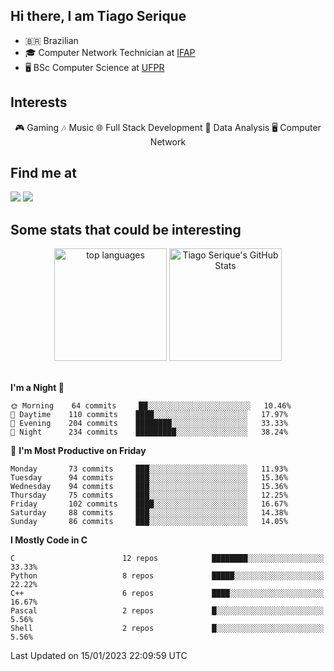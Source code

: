
<h2> Hi there, I am Tiago Serique</h2>

<div>
	<ul>
		<li>🇧🇷 Brazilian</li>
		<li>🎓 Computer Network Technician at <a href="https://www.ifap.edu.br/">IFAP</a></li>
		<li>🖥️ BSc Computer Science at <a href="https://www.ufpr.br/portalufpr/">UFPR</a></li>
	</ul>
</div>


<h2>Interests</h2>

<div align="center">
	🎮 Gaming 🎶 Music 🌐 Full Stack Development 🎲 Data Analysis 🖥️ Computer Network
</div>

<h2>Find me at</h2>

<div>
	<a href="https://www.linkedin.com/in/tiago-serique"><img src="https://img.shields.io/badge/LinkedIn-0077B5?style=for-the-badge&logo=linkedin&logoColor=white"></a>
	<a href="https://www.instagram.com/tecseit/"><img src="https://img.shields.io/badge/Instagram-E4405F?style=for-the-badge&logo=instagram&logoColor=white"></a>
</div>

<h2>Some stats that could be interesting</h2>

<div align="center">
	<img height="180em" src="https://github-readme-stats.vercel.app/api/top-langs/?layout=compact&theme=tokyonight&username=tiagoserique&langs_count=10&hide=makefile&exclude_repo=vim-mods" alt="top languages">
	<img height="180em" src="https://github-readme-stats.vercel.app/api?username=tiagoserique&count_private=true&show_icons=true&theme=tokyonight&include_all_commits=true" alt="Tiago Serique's GitHub Stats">
</div> 

<br>

<!--START_SECTION:waka-->
**I'm a Night 🦉** 

```text
🌞 Morning    64 commits     ██░░░░░░░░░░░░░░░░░░░░░░░   10.46% 
🌆 Daytime    110 commits    ████░░░░░░░░░░░░░░░░░░░░░   17.97% 
🌃 Evening    204 commits    ████████░░░░░░░░░░░░░░░░░   33.33% 
🌙 Night      234 commits    █████████░░░░░░░░░░░░░░░░   38.24%

```
📅 **I'm Most Productive on Friday** 

```text
Monday       73 commits     ███░░░░░░░░░░░░░░░░░░░░░░   11.93% 
Tuesday      94 commits     ███░░░░░░░░░░░░░░░░░░░░░░   15.36% 
Wednesday    94 commits     ███░░░░░░░░░░░░░░░░░░░░░░   15.36% 
Thursday     75 commits     ███░░░░░░░░░░░░░░░░░░░░░░   12.25% 
Friday       102 commits    ████░░░░░░░░░░░░░░░░░░░░░   16.67% 
Saturday     88 commits     ███░░░░░░░░░░░░░░░░░░░░░░   14.38% 
Sunday       86 commits     ███░░░░░░░░░░░░░░░░░░░░░░   14.05%

```


**I Mostly Code in C** 

```text
C                        12 repos            ████████░░░░░░░░░░░░░░░░░   33.33% 
Python                   8 repos             █████░░░░░░░░░░░░░░░░░░░░   22.22% 
C++                      6 repos             ████░░░░░░░░░░░░░░░░░░░░░   16.67% 
Pascal                   2 repos             █░░░░░░░░░░░░░░░░░░░░░░░░   5.56% 
Shell                    2 repos             █░░░░░░░░░░░░░░░░░░░░░░░░   5.56%

```



 Last Updated on 15/01/2023 22:09:59 UTC
<!--END_SECTION:waka-->
